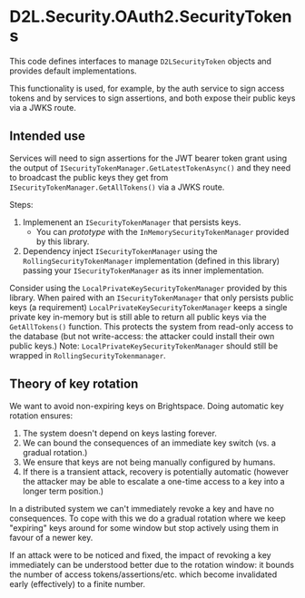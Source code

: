 ﻿D2L.Security.OAuth2.SecurityTokens
==================================

This code defines interfaces to manage `D2LSecurityToken` objects and provides default implementations.

This functionality is used, for example, by the auth service to sign access tokens and by services to sign assertions, and both expose their public keys via a JWKS route.

Intended use
------------
Services will need to sign assertions for the JWT bearer token grant using the output of `ISecurityTokenManager.GetLatestTokenAsync()` and they need to broadcast the public keys they get from `ISecurityTokenManager.GetAllTokens()` via a JWKS route.

Steps:

1. Implemenent an `ISecurityTokenManager` that persists keys.
   - You can *prototype* with the `InMemorySecurityTokenManager` provided by this library.
2. Dependency inject `ISecurityTokenManager` using the `RollingSecurityTokenManager` implementation (defined in this library) passing your `ISecurityTokenManager` as its inner implementation.

Consider using the `LocalPrivateKeySecurityTokenManager` provided by this library.
When paired with an `ISecurityTokenManager` that only persists public keys (a requirement) `LocalPrivateKeySecurityTokenManager` keeps a single private key in-memory but is still able to return all public keys via the `GetAllTokens()` function.
This protects the system from read-only access to the database (but not write-access: the attacker could install their own public keys.)
Note: `LocalPrivateKeySecurityTokenManager` should still be wrapped in `RollingSecurityTokenmanager`.

Theory of key rotation
----------------------
We want to avoid non-expiring keys on Brightspace.
Doing automatic key rotation ensures:

1. The system doesn't depend on keys lasting forever.
2. We can bound the consequences of an immediate key switch (vs. a gradual rotation.)
3. We ensure that keys are not being manually configured by humans.
4. If there is a transient attack, recovery is potentially automatic (however the attacker may be able to escalate a one-time access to a key into a longer term position.)

In a distributed system we can't immediately revoke a key and have no consequences.
To cope with this we do a gradual rotation where we keep "expiring" keys around for some window but stop actively using them in favour of a newer key.

If an attack were to be noticed and fixed, the impact of revoking a key immediately can be understood better due to the rotation window: it bounds the number of access tokens/assertions/etc. which become invalidated early (effectively) to a finite number. 